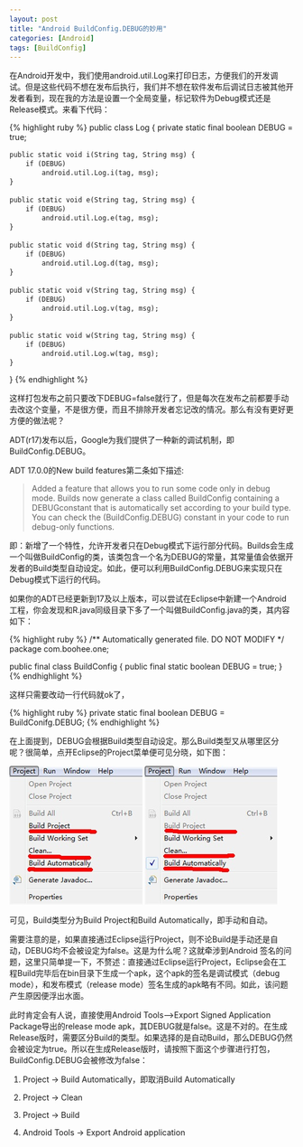 ```yaml
---
layout: post
title: "Android BuildConfig.DEBUG的妙用"
categories: [Android]
tags: [BuildConfig]
---
```


在Android开发中，我们使用android.util.Log来打印日志，方便我们的开发调试。但是这些代码不想在发布后执行，我们并不想在软件发布后调试日志被其他开发者看到，现在我的方法是设置一个全局变量，标记软件为Debug模式还是Release模式。来看下代码：

{% highlight ruby %}
public class Log {
    private static final boolean DEBUG = true;

    public static void i(String tag, String msg) {
        if (DEBUG)
            android.util.Log.i(tag, msg);
    }

    public static void e(String tag, String msg) {
        if (DEBUG)
            android.util.Log.e(tag, msg);
    }

    public static void d(String tag, String msg) {
        if (DEBUG)
            android.util.Log.d(tag, msg);
    }

    public static void v(String tag, String msg) {
        if (DEBUG)
            android.util.Log.v(tag, msg);
    }

    public static void w(String tag, String msg) {
        if (DEBUG)
            android.util.Log.w(tag, msg);
    }
}
{% endhighlight %}

这样打包发布之前只要改下DEBUG=false就行了，但是每次在发布之前都要手动去改这个变量，不是很方便，而且不排除开发者忘记改的情况。那么有没有更好更方便的做法呢？

ADT(r17)发布以后，Google为我们提供了一种新的调试机制，即BuildConfig.DEBUG。

ADT 17.0.0的New build features第二条如下描述:

> Added a feature that allows you to run some code only in debug mode. Builds now generate a class called BuildConfig containing a DEBUGconstant that is automatically set according to your build type. You can check the (BuildConfig.DEBUG) constant in your code to run debug-only functions.

即：新增了一个特性，允许开发者只在Debug模式下运行部分代码。Builds会生成一个叫做BuildConfig的类，该类包含一个名为DEBUG的常量，其常量值会依据开发者的Build类型自动设定。如此，便可以利用BuildConfig.DEBUG来实现只在Debug模式下运行的代码。

如果你的ADT已经更新到17及以上版本，可以尝试在Eclipse中新建一个Android工程，你会发现和R.java同级目录下多了一个叫做BuildConfig.java的类，其内容如下：

{% highlight ruby %}
/** Automatically generated file. DO NOT MODIFY */
package com.boohee.one;

public final class BuildConfig {
    public final static boolean DEBUG = true;
}
{% endhighlight %}

这样只需要改动一行代码就ok了，

{% highlight ruby %}
private static final boolean DEBUG = BuildConifg.DEBUG;
{% endhighlight %}

在上面提到，DEBUG会根据Build类型自动设定。那么Build类型又从哪里区分呢？很简单，点开Eclipse的Project菜单便可见分晓，如下图：

<img src="/image/eclipse_build1.jpg">
<img src="/image/eclipse_build2.jpg">

可见，Build类型分为Build Project和Build Automatically，即手动和自动。

 需要注意的是，如果直接通过Eclipse运行Project，则不论Build是手动还是自动，DEBUG均不会被设定为false。这是为什么呢？这就牵涉到Android 签名的问题，这里只简单提一下，不赘述：直接通过Eclipse运行Project，Eclipse会在工程Build完毕后在bin目录下生成一个apk，这个apk的签名是调试模式（debug mode），和发布模式（release mode）签名生成的apk略有不同。如此，该问题产生原因便浮出水面。

 此时肯定会有人说，直接使用Android Tools-->Export Signed Application Package导出的release mode apk，其DEBUG就是false。这是不对的。在生成Release版时，需要区分Build的类型。如果选择的是自动Build，那么DEBUG仍然会被设定为true。所以在生成Release版时，请按照下面这个步骤进行打包，BuildConfig.DEBUG会被修改为false：

 1. Project -> Build Automatically，即取消Build Automatically

 2. Project -> Clean

 3. Project -> Build
 
 4. Android Tools -> Export Android application